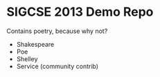 # SIGCSE 2013 Demo Repo

Contains poetry, because why not?

* Shakespeare
* Poe
* Shelley
* Service (community contrib)
